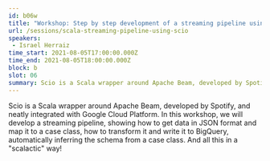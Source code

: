 ```yaml
---
id: b06w
title: "Workshop: Step by step development of a streaming pipeline using Scio (Scala)"
url: /sessions/scala-streaming-pipeline-using-scio
speakers:
 - Israel Herraiz
time_start: 2021-08-05T17:00:00.000Z
time_end: 2021-08-05T18:00:00.000Z
block: b
slot: 06
summary: Scio is a Scala wrapper around Apache Beam, developed by Spotify, and neatly integrated with Google Cloud Platform.
---
```


Scio is a Scala wrapper around Apache Beam, developed by Spotify, and neatly integrated with Google Cloud Platform. In this workshop, we will develop a streaming pipeline, showing how to get data in JSON format and map it to a case class, how to transform it and write it to BigQuery, automatically inferring the schema from a case class. And all this in a "scalactic" way!
